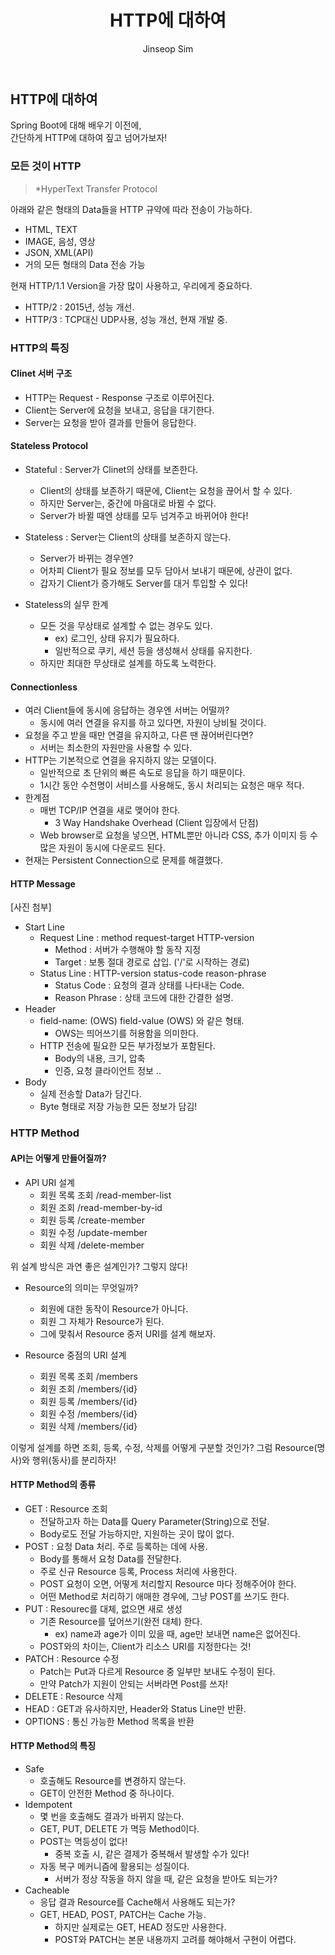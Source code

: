 ﻿---
layout: post
title: "HTTP에 대하여"
categories: Springboot
tags: [java]
author:
  - Jinseop Sim
---

## HTTP에 대하여

Spring Boot에 대해 배우기 이전에,  
간단하게 HTTP에 대하여 짚고 넘어가보자!  

### 모든 것이 HTTP
> *HyperText Transfer Protocol  

아래와 같은 형태의 Data들을 HTTP 규약에 따라 전송이 가능하다.  

- HTML, TEXT
- IMAGE, 음성, 영상
- JSON, XML(API)
- 거의 모든 형태의 Data 전송 가능

현재 HTTP/1.1 Version을 가장 많이 사용하고, 우리에게 중요하다.  
- HTTP/2 : 2015년, 성능 개선.
- HTTP/3 : TCP대신 UDP사용, 성능 개선, 현재 개발 중.

### HTTP의 특징
#### Clinet 서버 구조
- HTTP는 Request - Response 구조로 이루어진다.
- Client는 Server에 요청을 보내고, 응답을 대기한다.
- Server는 요청을 받아 결과를 만들어 응답한다.

#### Stateless Protocol
- Stateful : Server가 Clinet의 상태를 보존한다.
  - Client의 상태를 보존하기 때문에, Client는 요청을 끊어서 할 수 있다.
  - 하지만 Server는, 중간에 마음대로 바뀔 수 없다.
  - Server가 바뀔 때엔 상태를 모두 넘겨주고 바뀌어야 한다!

- Stateless : Server는 Client의 상태를 보존하지 않는다.
  - Server가 바뀌는 경우엔?
  - 어차피 Client가 필요 정보를 모두 담아서 보내기 때문에, 상관이 없다.
  - 갑자기 Client가 증가해도 Server를 대거 투입할 수 있다!
  
- Stateless의 실무 한계
  - 모든 것을 무상태로 설계할 수 없는 경우도 있다.
    - ex) 로그인, 상태 유지가 필요하다.
    - 일반적으로 쿠키, 세션 등을 생성해서 상태를 유지한다.
  - 하지만 최대한 무상태로 설계를 하도록 노력한다.

#### Connectionless
- 여러 Client들에 동시에 응답하는 경우엔 서버는 어떨까?
  - 동시에 여러 연결을 유지를 하고 있다면, 자원이 낭비될 것이다.
- 요청을 주고 받을 때만 연결을 유지하고, 다른 땐 끊어버린다면?
  - 서버는 최소한의 자원만을 사용할 수 있다.
- HTTP는 기본적으로 연결을 유지하지 않는 모델이다.
  - 일반적으로 초 단위의 빠른 속도로 응답을 하기 때문이다.
  - 1시간 동안 수천명이 서비스를 사용해도, 동시 처리되는 요청은 매우 적다.
- 한계점
  - 매번 TCP/IP 연결을 새로 맺어야 한다.
    - 3 Way Handshake Overhead (Client 입장에서 단점)
  - Web browser로 요청을 넣으면, HTML뿐만 아니라 CSS, 추가 이미지 등 수많은 자원이 동시에 다운로드 된다.
- 현재는 Persistent Connection으로 문제를 해결했다.

#### HTTP Message
[사진 첨부]
- Start Line
  - Request Line : method request-target HTTP-version
    - Method : 서버가 수행해야 할 동작 지정
    - Target : 보통 절대 경로로 삽입. ('/'로 시작하는 경로)
  - Status Line : HTTP-version status-code reason-phrase
    - Status Code : 요청의 결과 상태를 나타내는 Code. 
    - Reason Phrase : 상태 코드에 대한 간결한 설명.
- Header
  - field-name: (OWS) field-value (OWS) 와 같은 형태.
    - OWS는 띄어쓰기를 허용함을 의미한다.
  - HTTP 전송에 필요한 모든 부가정보가 포함된다.
    - Body의 내용, 크기, 압축
    - 인증, 요청 클라이언트 정보 ..
- Body
  - 실제 전송할 Data가 담긴다.
  - Byte 형태로 저장 가능한 모든 정보가 담김!

### HTTP Method
#### API는 어떻게 만들어질까?
- API URI 설계
  - 회원 목록 조회 /read-member-list
  - 회원 조회 /read-member-by-id
  - 회원 등록 /create-member
  - 회원 수정 /update-member
  - 회원 삭제 /delete-member

위 설계 방식은 과연 좋은 설계인가? 그렇지 않다!

- Resource의 의미는 무엇일까?
  - 회원에 대한 동작이 Resource가 아니다.
  - 회원 그 자체가 Resource가 된다.
  - 그에 맞춰서 Resource 중저  URI를 설계 해보자.

- Resource 중점의 URI 설계
  - 회원 목록 조회 /members
  - 회원 조회 /members/{id}
  - 회원 등록 /members/{id}
  - 회원 수정 /members/{id}
  - 회원 삭제 /members/{id}

이렇게 설계를 하면 조회, 등록, 수정, 삭제를 어떻게 구분할 것인가?
그럼 Resource(명사)와 행위(동사)를 분리하자!

#### HTTP Method의 종류
- GET : Resource 조회
  - 전달하고자 하는 Data를 Query Parameter(String)으로 전달.
  - Body로도 전달 가능하지만, 지원하는 곳이 많이 없다.
- POST : 요청 Data 처리. 주로 등록하는 데에 사용.
  - Body를 통해서 요청 Data를 전달한다.
  - 주로 신규 Resource 등록, Process 처리에 사용한다.
  - POST 요청이 오면, 어떻게 처리할지 Resource 마다 정해주어야 한다.
  - 어떤 Method로 처리하기 애매한 경우에, 그냥 POST를 쓰기도 한다.
- PUT : Resourec를 대체, 없으면 새로 생성
  - 기존 Resource를 덮어쓰기(완전 대체) 한다.
    - ex) name과 age가 이미 있을 때, age만 보내면 name은 없어진다.
  - POST와의 차이는, Client가 리소스 URI를 지정한다는 것!
- PATCH : Resource 수정
  - Patch는 Put과 다르게 Resource 중 일부만 보내도 수정이 된다.
  - 만약 Patch가 지원이 안되는 서버라면 Post를 쓰자!
- DELETE : Resource 삭제
- HEAD : GET과 유사하지만, Header와 Status Line만 반환.
- OPTIONS : 통신 가능한 Method 목록을 반환

#### HTTP Method의 특징
- Safe
  - 호출해도 Resource를 변경하지 않는다.
  - GET이 안전한 Method 중 하나이다.
- Idempotent
  - 몇 번을 호출해도 결과가 바뀌지 않는다.
  - GET, PUT, DELETE 가 멱등 Method이다.
  - POST는 멱등성이 없다!
    - 중복 호출 시, 같은 결제가 중복해서 발생할 수가 있다!
  - 자동 복구 메커니즘에 활용되는 성질이다.
    - 서버가 정상 작동을 하지 않을 때, 같은 요청을 받아도 되는가?
- Cacheable
  - 응답 결과 Resource를 Cache해서 사용해도 되는가?
  - GET, HEAD, POST, PATCH는 Cache 가능.
    - 하지만 실제로는 GET, HEAD 정도만 사용한다.
    - POST와 PATCH는 본문 내용까지 고려를 해야해서 구현이 어렵다.